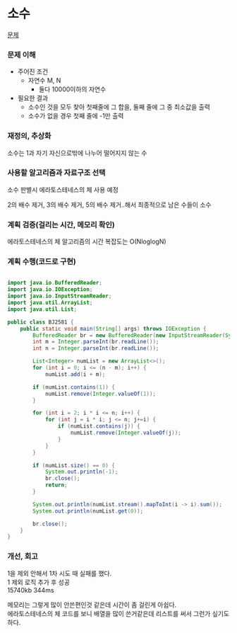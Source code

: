 # 소수
[문제](https://www.acmicpc.net/problem/2581)

### 문제 이해
- 주어진 조건  
  - 자연수 M, N  
    - 둘다 10000이하의 자연수
- 필요한 결과  
  - 소수인 것을 모두 찾아 첫째줄에 그 합을, 둘째 줄에 그 중 최소값을 출력  
  - 소수가 없을 경우 첫째 줄에 -1만 출력

### 재정의, 추상화
소수는 1과 자기 자신으로밖에 나누어 떨어지지 않는 수 

### 사용할 알고리즘과 자료구조 선택
소수 판별시 에라토스테네스의 체 사용 예정  

2의 배수 제거, 3의 배수 제거, 5의 배수 제거..해서 최종적으로 남은 수들이 소수  

### 계획 검증(걸리는 시간, 메모리 확인)
에라토스테네스의 체 알고리즘의 시간 복잡도는 O(NloglogN)

### 계획 수행(코드로 구현)
```java

import java.io.BufferedReader;
import java.io.IOException;
import java.io.InputStreamReader;
import java.util.ArrayList;
import java.util.List;

public class BJ2581 {
    public static void main(String[] args) throws IOException {
        BufferedReader br = new BufferedReader(new InputStreamReader(System.in));
        int m = Integer.parseInt(br.readLine());
        int n = Integer.parseInt(br.readLine());

        List<Integer> numList = new ArrayList<>();
        for (int i = 0; i <= (n - m); i++) {
            numList.add(i + m);

        if (numList.contains(1)) {
            numList.remove(Integer.valueOf(1));
        }

        for (int i = 2; i * i <= n; i++) {
            for (int j = i * i; j <= n; j+=i) {
                if (numList.contains(j)) {
                    numList.remove(Integer.valueOf(j));
                }
            }
        }

        if (numList.size() == 0) {
            System.out.println(-1);
            br.close();
            return;
        }

        System.out.println(numList.stream().mapToInt(i -> i).sum());
        System.out.println(numList.get(0));

        br.close();
    }
}

```

### 개선, 회고
1을 제외 안해서 1차 시도 때 실패를 했다.  
1 제외 로직 추가 후 성공  
15740kb 344ms  

메모리는 그렇게 많이 안쓴편인것 같은데 시간이 좀 걸린게 아쉽다.  
에라토스테네스의 체 코드를 보니 배열을 많이 쓴거같은데 리스트를 써서 그런가 싶기도 하다.